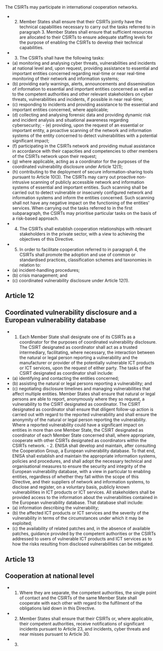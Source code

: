 The CSIRTs may participate in international cooperation networks.
- 2. Member States shall ensure that their CSIRTs jointly have the technical capabilities necessary to carry out the tasks referred  to  in  paragraph  3.  Member  States  shall  ensure  that  sufficient  resources  are  allocated  to  their  CSIRTs  to  ensure adequate staffing levels for the purpose of enabling the CSIRTs to develop their technical capabilities.
- 3. The CSIRTs shall have the following tasks:
- (a) monitoring  and  analysing  cyber  threats,  vulnerabilities  and  incidents  at  national  level  and,  upon  request,  providing assistance  to  essential  and  important  entities  concerned  regarding  real-time  or  near  real-time  monitoring  of  their network and information systems;
- (b) providing early warnings, alerts, announcements and dissemination of information to essential and important entities concerned as well as to the competent authorities and other relevant stakeholders on cyber threats, vulnerabilities and incidents, if possible in near real-time;
- (c) responding to incidents and providing assistance to the essential and important entities concerned, where applicable;
- (d) collecting  and  analysing  forensic  data  and  providing  dynamic  risk  and  incident  analysis  and  situational  awareness regarding cybersecurity; - (e) providing, upon the request of an essential or important entity, a proactive scanning of the network and information systems of the entity concerned to detect vulnerabilities with a potential significant impact;
- (f) participating  in  the  CSIRTs  network  and  providing  mutual  assistance  in  accordance  with  their  capacities  and competencies to other members of the CSIRTs network upon their request;
- (g) where  applicable,  acting  as  a  coordinator  for  the  purposes  of  the  coordinated  vulnerability  disclosure  under  Article 12(1);
- (h) contributing to the deployment of secure information-sharing tools pursuant to Article 10(3).
The  CSIRTs  may  carry  out  proactive  non-intrusive  scanning  of  publicly  accessible  network  and  information  systems  of essential and important entities. Such scanning shall be carried out to detect vulnerable or insecurely configured network and  information  systems  and  inform  the  entities  concerned.  Such  scanning  shall  not  have  any  negative  impact  on  the functioning of the entities' services.
When carrying out the tasks referred to in the first subparagraph, the CSIRTs may prioritise particular tasks on the basis of a risk-based approach.
- 4. The CSIRTs shall establish cooperation relationships with relevant stakeholders in the private sector, with a view to achieving the objectives of this Directive.
- 5. In  order  to  facilitate  cooperation  referred  to  in  paragraph  4,  the  CSIRTs  shall  promote  the  adoption  and  use  of common or standardised practices, classification schemes and taxonomies in relation to:
- (a) incident-handling procedures;
- (b) crisis management; and
- (c) coordinated vulnerability disclosure under Article 12(1).
## Article 12
## Coordinated vulnerability disclosure and a European vulnerability database
- 1. Each Member State shall designate one of its CSIRTs as a coordinator for  the purposes of coordinated vulnerability disclosure.  The  CSIRT  designated  as  coordinator  shall  act  as  a  trusted  intermediary,  facilitating,  where  necessary,  the interaction  between  the  natural  or  legal  person  reporting  a  vulnerability  and  the  manufacturer  or  provider  of  the potentially vulnerable ICT products or ICT services, upon the request of either party. The tasks of the CSIRT designated as coordinator shall include:
- (a) identifying and contacting the entities concerned;
- (b) assisting the natural or legal persons reporting a vulnerability; and
- (c) negotiating disclosure timelines and managing vulnerabilities that affect multiple entities.
Member  States  shall  ensure  that  natural  or  legal  persons  are  able  to  report,  anonymously  where  they  so  request,  a vulnerability  to  the  CSIRT  designated  as  coordinator.  The  CSIRT  designated  as  coordinator  shall  ensure  that  diligent follow-up action is carried out with regard to the reported vulnerability and shall ensure the anonymity of the natural or legal person reporting the vulnerability. Where a reported vulnerability could have a significant impact on entities in more than one Member State, the CSIRT designated as coordinator of each Member State concerned shall, where appropriate, cooperate with other CSIRTs designated as coordinators within the CSIRTs network. - 2. ENISA shall  develop  and  maintain,  after  consulting  the  Cooperation  Group,  a  European  vulnerability  database.  To that end, ENISA shall establish and maintain the appropriate information systems, policies and procedures, and shall adopt the  necessary  technical  and  organisational  measures  to  ensure  the  security  and  integrity  of  the  European  vulnerability database, with a view in particular  to enabling entities, regardless of whether  they fall within the scope of  this Directive, and  their  suppliers  of  network  and  information  systems,  to  disclose  and  register,  on  a  voluntary  basis,  publicly  known vulnerabilities  in  ICT  products  or  ICT  services.  All  stakeholders  shall  be  provided  access  to  the  information  about  the vulnerabilities contained in the European vulnerability database. That database shall include:
- (a) information describing the vulnerability;
- (b) the affected ICT products or ICT services and the severity of the vulnerability in terms of the circumstances under which it may be exploited;
- (c) the  availability  of  related  patches  and,  in  the  absence  of  available  patches,  guidance  provided  by  the  competent authorities or the CSIRTs addressed to users of vulnerable ICT products and ICT services as to how the risks resulting from disclosed vulnerabilities can be mitigated.
## Article 13
## Cooperation at national level
- 1. Where they are separate, the competent authorities, the single point of contact and the CSIRTs of the same Member State shall cooperate with each other with regard to the fulfilment of the obligations laid down in this Directive.
- 2. Member States shall ensure that their CSIRTs or, where applicable, their competent authorities, receive notifications of significant incidents pursuant to Article 23, and incidents, cyber threats and near misses pursuant to Article 30.
- 3. 